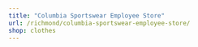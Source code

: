 ```yaml
---
title: "Columbia Sportswear Employee Store"
url: /richmond/columbia-sportswear-employee-store/
shop: clothes
---
```

